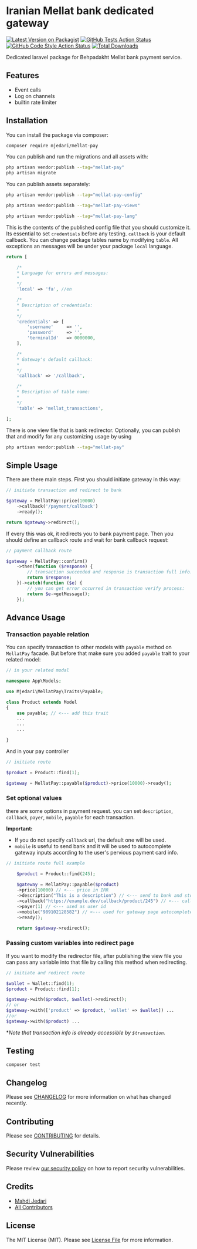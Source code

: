 # Iranian Mellat bank dedicated gateway

[![Latest Version on Packagist](https://img.shields.io/packagist/v/mjedari/mellat-pay.svg?style=flat-square)](https://packagist.org/packages/mjedari/mellat-pay)
[![GitHub Tests Action Status](https://img.shields.io/github/workflow/status/mjedari/mellat-pay/run-tests?label=tests)](https://github.com/mjedari/mellat-pay/actions?query=workflow%3Arun-tests+branch%3Amain)
[![GitHub Code Style Action Status](https://img.shields.io/github/workflow/status/mjedari/mellat-pay/Check%20&%20fix%20styling?label=code%20style)](https://github.com/mjedari/mellat-pay/actions?query=workflow%3A"Check+%26+fix+styling"+branch%3Amain)
[![Total Downloads](https://img.shields.io/packagist/dt/mjedari/mellat-pay.svg?style=flat-square)](https://packagist.org/packages/mjedari/mellat-pay)

Dedicated laravel package for Behpadakht Mellat bank payment service.



## Features

- Event calls
- Log on channels
- builtin rate limiter


## Installation

You can install the package via composer:

```bash
composer require mjedari/mellat-pay
```

You can publish and run the migrations and all assets with:

```bash
php artisan vendor:publish --tag="mellat-pay"
php artisan migrate
```

You can publish assets separately:

```bash
php artisan vendor:publish --tag="mellat-pay-config"

php artisan vendor:publish --tag="mellat-pay-views"

php artisan vendor:publish --tag="mellat-pay-lang"
```

This is the contents of the published config file that you should customize it. Its essential to set  `credentials` before any testing. `callback` is your default callback. You can change package tables name by modifying `table`. All exceptions an messages will be under your package `local` language.

```php
return [

    /*
    * Language for errors and messages:
    *
    */
    'local' => 'fa', //en

    /*
    * Description of credentials:
    *
    */
    'credentials' => [
        'username'     => '',
        'password'     => '',
        'terminalId'   => 0000000,
    ],

    /*
    * Gateway's default callback:
    *
    */
    'callback' => '/callback',

    /*
    * Description of table name:
    *
    */
    'table' => 'mellat_transactions',

];
```

There is one view file that is bank redirector. Optionally, you can publish that and modify for any customizing usage by using

```bash
php artisan vendor:publish --tag="mellat-pay"
```

## Simple Usage

There are there main steps. First you should initiate gateway in this way:
```php
// initiate transaction and redirect to bank

$gateway = MellatPay::price(10000)
    ->callback('/payment/callback')
    ->ready();

return $gateway->redirect();
```
If every this was ok, it redirects you to bank payment page.
Then you should define an callback route and wait for bank callback request:

```php
// payment callback route

$gateway = MellatPay::confirm()
    ->then(function ($response) {
        // transaction succeeded and response is transaction full info:
        return $response;
    })->catch(function ($e) {
        // you can get error occurred in transaction verify process:
        return $e->getMessage();
    });
```

## Advance Usage
### Transaction payable relation
You can specify transaction to other models with `payable` method on `MellatPay` facade. But before that make sure you added `payable` trait to your related model:
```php
// in your related modal

namespace App\Models;

use Mjedari\MellatPay\Traits\Payable;

class Product extends Model
{
    use payable; // <--- add this trait
    ...
    ...
    ...

}

```
And in your pay controller
```php
// initiate route

$product = Product::find(1);

$gateway = MellatPay::payable($product)->price(10000)->ready();

```
### Set optional values
there are some options in payment request. you can set `description`, `callback`, `payer`, `mobile`, `payable` for each transaction.

**Important:**
- If you do not specify `callback` url, the default one will be used.
- `mobile` is useful to send bank and it will be used to autocomplete gateway inputs according to the user's pervious payment card info.
```php
// initiate route full example

    $product = Product::find(245);
    
    $gateway = MellatPay::payable($product)
    ->price(10000) // <--- price in IRR
    ->description("This is a description") // <--- send to bank and store
    ->callback("https://example.dev/callback/product/245") // <--- callback to etch request 
    ->payer(1) // <--- used as user id 
    ->mobile("989102128582") // <--- used for gateway page autocomplete
    ->ready();

    return $gateway->redirect();

```

### Passing custom variables into redirect page
If you want to modify the redirector file, after publishing the view file you can pass any variable into that file by calling this method when redirecting.
```php
// initiate and redirect route

$wallet = Wallet::find(1);
$product = Product::find(1);

$gateway->with($product, $wallet)->redirect();
// or
$gateway->with(['product' => $product, 'wallet' => $wallet]) ...
//or
$gateway->with($product) ...

```
**Note that transaction info is already accessible by `$transaction`.*

## Testing

```bash
composer test
```

## Changelog

Please see [CHANGELOG](CHANGELOG.md) for more information on what has changed recently.

## Contributing

Please see [CONTRIBUTING](.github/CONTRIBUTING.md) for details.

## Security Vulnerabilities

Please review [our security policy](../../security/policy) on how to report security vulnerabilities.

## Credits

-   [Mahdi Jedari](https://github.com/mjedari)
-   [All Contributors](../../contributors)

## License

The MIT License (MIT). Please see [License File](LICENSE.md) for more information.
